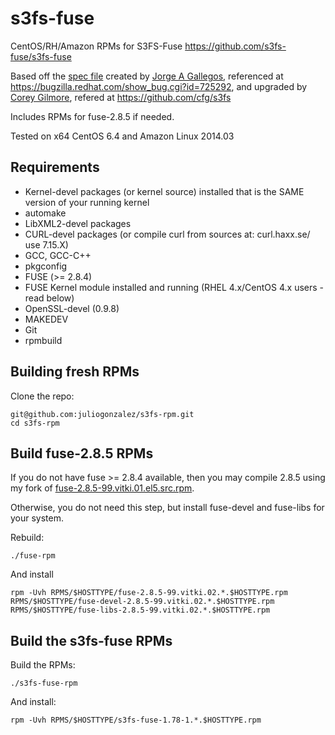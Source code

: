 s3fs-fuse
=========

CentOS/RH/Amazon RPMs for S3FS-Fuse <https://github.com/s3fs-fuse/s3fs-fuse>

Based off the [spec file](http://kad.fedorapeople.org/packages/s3fs/s3fs.spec) created by [Jorge A Gallegos](http://kad.fedorapeople.org/), referenced at <https://bugzilla.redhat.com/show_bug.cgi?id=725292>, and upgraded by [Corey Gilmore](https://github.com/cfg), refered at <https://github.com/cfg/s3fs>

Includes RPMs for fuse-2.8.5 if needed.

Tested on x64 CentOS 6.4 and Amazon Linux 2014.03


Requirements
------------

* Kernel-devel packages (or kernel source) installed that is the SAME version of your running kernel
* automake
* LibXML2-devel packages
* CURL-devel packages (or compile curl from sources at: curl.haxx.se/ use 7.15.X)
* GCC, GCC-C++
* pkgconfig
* FUSE (>= 2.8.4)
* FUSE Kernel module installed and running (RHEL 4.x/CentOS 4.x users - read below)
* OpenSSL-devel (0.9.8)
* MAKEDEV
* Git
* rpmbuild


Building fresh RPMs
-------------------

Clone the repo: 

    git@github.com:juliogonzalez/s3fs-rpm.git
    cd s3fs-rpm


Build fuse-2.8.5 RPMs
---------------------

If you do not have fuse >= 2.8.4 available, then you may compile 2.8.5 using my fork of [fuse-2.8.5-99.vitki.01.el5.src.rpm](http://rpm.vitki.net/pub/centos/6/source/fuse-2.8.5-99.vitki.01.el5.src.rpm).

Otherwise, you do not need this step, but install fuse-devel and fuse-libs for your system.

Rebuild:

    ./fuse-rpm

And install

    rpm -Uvh RPMS/$HOSTTYPE/fuse-2.8.5-99.vitki.02.*.$HOSTTYPE.rpm RPMS/$HOSTTYPE/fuse-devel-2.8.5-99.vitki.02.*.$HOSTTYPE.rpm RPMS/$HOSTTYPE/fuse-libs-2.8.5-99.vitki.02.*.$HOSTTYPE.rpm


Build the s3fs-fuse RPMs
------------------------

Build the RPMs:

    ./s3fs-fuse-rpm

And install:

    rpm -Uvh RPMS/$HOSTTYPE/s3fs-fuse-1.78-1.*.$HOSTTYPE.rpm
